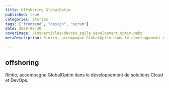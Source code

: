 ```yaml
---
title: Offshoring GlobalOptim
published: true
categories: Stories
tags: ["frontend", "design", "scrum"]
date: 2020-08-30
coverImage: /img/articles/devops_agile_development_optim.webp
metaDescription: Rintio, accompagne GlobalOptim dans le développement de solutions Cloud et DevOps.

---
```


## offshoring 

Rintio, accompagne GlobalOptim dans le développement de solutions Cloud et DevOps.
